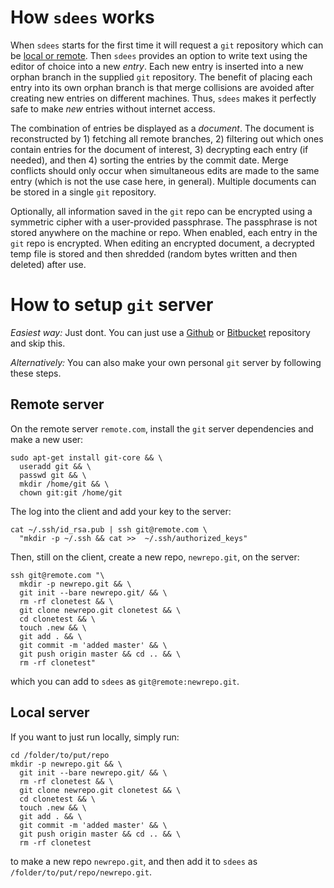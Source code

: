 # How `sdees` works

When `sdees` starts for the first time it will request a `git` repository which can be [local or remote](https://github.com/schollz/sdees/blob/master/INFO.md#setting-up-git-server). Then `sdees` provides an option to write text using the editor of choice into a new *entry*. Each new entry is inserted into a new orphan branch in the supplied `git` repository. The benefit of placing each entry into its own orphan branch is that merge collisions are avoided after creating new entries on different machines. Thus, `sdees` makes it perfectly safe to make *new* entries without internet access.

The combination of entries be displayed as a *document*. The document is reconstructed by 1) fetching all remote branches, 2) filtering out which ones contain entries for the document of interest, 3) decrypting each entry (if needed), and then 4) sorting the entries by the commit date. Merge conflicts should only occur when simultaneous edits are made to the same entry (which is not the use case here, in general). Multiple documents can be stored in a single `git` repository.

Optionally, all information saved in the `git` repo can be encrypted using a symmetric cipher with a user-provided passphrase. The passphrase is not stored anywhere on the machine or repo. When enabled, each entry in the `git` repo is encrypted. When editing an encrypted document, a decrypted temp file is stored and then shredded (random bytes written and then deleted) after use.


# How to setup `git` server

_Easiest way:_ Just dont. You can just use a [Github](https://github.com/) or [Bitbucket](https://bitbucket.org/) repository and skip this.

_Alternatively:_ You can also make your own personal `git` server by following these steps.

## Remote server

On the remote server `remote.com`, install the `git` server dependencies and make a new user:

```
sudo apt-get install git-core && \
  useradd git && \
  passwd git && \
  mkdir /home/git && \
  chown git:git /home/git
```

The log into the client and add your key to the server:

```
cat ~/.ssh/id_rsa.pub | ssh git@remote.com \
  "mkdir -p ~/.ssh && cat >>  ~/.ssh/authorized_keys"
```

Then, still on the client, create a new repo, `newrepo.git`, on the server:

```
ssh git@remote.com "\
  mkdir -p newrepo.git && \
  git init --bare newrepo.git/ && \
  rm -rf clonetest && \
  git clone newrepo.git clonetest && \
  cd clonetest && \
  touch .new && \
  git add . && \
  git commit -m 'added master' && \
  git push origin master && cd .. && \
  rm -rf clonetest"
```
which you can add to `sdees` as `git@remote:newrepo.git`.

## Local server

If you want to just run locally, simply run:
```
cd /folder/to/put/repo
mkdir -p newrepo.git && \
  git init --bare newrepo.git/ && \
  rm -rf clonetest && \
  git clone newrepo.git clonetest && \
  cd clonetest && \
  touch .new && \
  git add . && \
  git commit -m 'added master' && \
  git push origin master && cd .. && \
  rm -rf clonetest
```
to make a new repo `newrepo.git`, and then add it to `sdees` as `/folder/to/put/repo/newrepo.git`.
